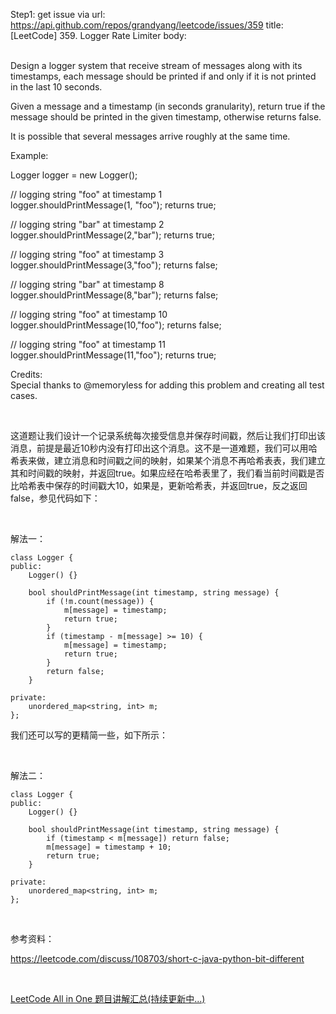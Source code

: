 Step1: get issue via url: https://api.github.com/repos/grandyang/leetcode/issues/359 
 title:[LeetCode] 359. Logger Rate Limiter 
 body:  
  

Design a logger system that receive stream of messages along with its timestamps, each message should be printed if and only if it is not printed in the last 10 seconds.  
  
Given a message and a timestamp (in seconds granularity), return true if the message should be printed in the given timestamp, otherwise returns false.  
  
It is possible that several messages arrive roughly at the same time.  
  
Example:  
  
Logger logger = new Logger();  
  
// logging string "foo" at timestamp 1  
logger.shouldPrintMessage(1, "foo"); returns true;   
  
// logging string "bar" at timestamp 2  
logger.shouldPrintMessage(2,"bar"); returns true;  
  
// logging string "foo" at timestamp 3  
logger.shouldPrintMessage(3,"foo"); returns false;  
  
// logging string "bar" at timestamp 8  
logger.shouldPrintMessage(8,"bar"); returns false;  
  
// logging string "foo" at timestamp 10  
logger.shouldPrintMessage(10,"foo"); returns false;  
  
// logging string "foo" at timestamp 11  
logger.shouldPrintMessage(11,"foo"); returns true;  
  
Credits:  
Special thanks to @memoryless for adding this problem and creating all test cases. 

 

这道题让我们设计一个记录系统每次接受信息并保存时间戳，然后让我们打印出该消息，前提是最近10秒内没有打印出这个消息。这不是一道难题，我们可以用哈希表来做，建立消息和时间戳之间的映射，如果某个消息不再哈希表表，我们建立其和时间戳的映射，并返回true。如果应经在哈希表里了，我们看当前时间戳是否比哈希表中保存的时间戳大10，如果是，更新哈希表，并返回true，反之返回false，参见代码如下：

 

解法一：
    
    
    class Logger {
    public:
        Logger() {}
        
        bool shouldPrintMessage(int timestamp, string message) {
            if (!m.count(message)) {
                m[message] = timestamp;
                return true;
            } 
            if (timestamp - m[message] >= 10) {
                m[message] = timestamp;
                return true;
            }
            return false;
        }
    
    private:
        unordered_map<string, int> m;
    };

  
我们还可以写的更精简一些，如下所示：

 

解法二：
    
    
    class Logger {
    public:
        Logger() {}
        
        bool shouldPrintMessage(int timestamp, string message) {
            if (timestamp < m[message]) return false;
            m[message] = timestamp + 10;
            return true;
        }
    
    private:
        unordered_map<string, int> m;
    };

 

参考资料：

<https://leetcode.com/discuss/108703/short-c-java-python-bit-different>

 

[LeetCode All in One 题目讲解汇总(持续更新中...)](http://www.cnblogs.com/grandyang/p/4606334.html)
